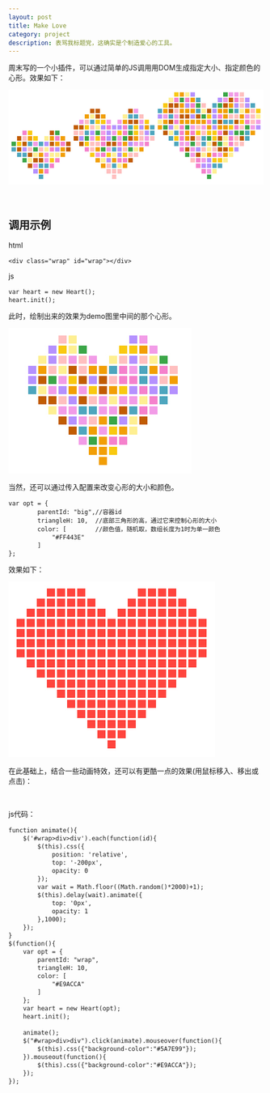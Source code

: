 ```yaml
---
layout: post
title: Make Love
category: project
description: 表骂我标题党，这确实是个制造爱心的工具。
---
```



周末写的一个小插件，可以通过简单的JS调用用DOM生成指定大小、指定颜色的心形。效果如下：

![demo](/images/heart/demo.jpg)

<br />

调用示例
----

html

	<div class="wrap" id="wrap"></div>

js

	var heart = new Heart();
	heart.init();


此时，绘制出来的效果为demo图里中间的那个心形。

![default](/images/heart/default.jpg)



当然，还可以通过传入配置来改变心形的大小和颜色。

	var opt = {
			parentId: "big",//容器id
			triangleH: 10,  //底部三角形的高，通过它来控制心形的大小
			color: [		//颜色值，随机取，数组长度为1时为单一颜色
				"#FF443E"
			]
	};

效果如下：

![big](/images/heart/big.jpg)



在此基础上，结合一些动画特效，还可以有更酷一点的效果(用鼠标移入、移出或点击)：

<div id="wrap" style="display:inline-block;"></div>
<script type="text/javascript" src="/js/heart.js"></script>

js代码：

	function animate(){
		$('#wrap>div>div').each(function(id){
			$(this).css({
				position: 'relative',
				top: '-200px',
				opacity: 0
			});
			var wait = Math.floor((Math.random()*2000)+1);
			$(this).delay(wait).animate({
				top: '0px',
				opacity: 1
			},1000);
		});
	}
	$(function(){
		var opt = {
			parentId: "wrap",
			triangleH: 10,
			color: [
				"#E9ACCA"
			]
		};
		var heart = new Heart(opt);
		heart.init();
		
		animate();
		$("#wrap>div>div").click(animate).mouseover(function(){
			$(this).css({"background-color":"#5A7E99"});
		}).mouseout(function(){
			$(this).css({"background-color":"#E9ACCA"});
		});
	});

